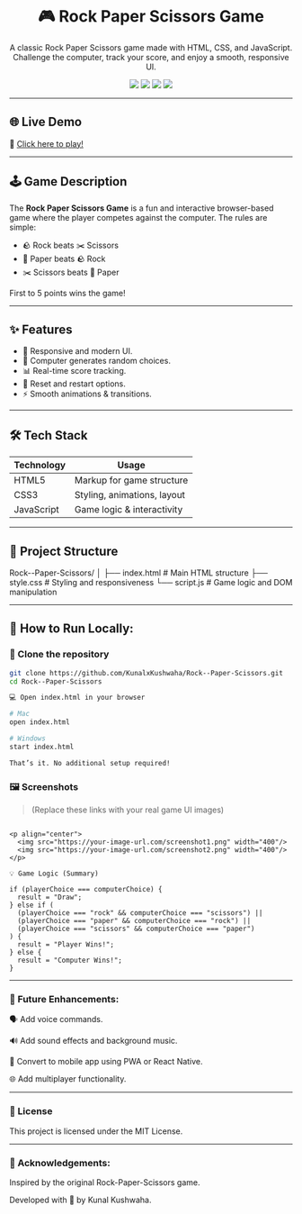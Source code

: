 <h1 align="center">🎮 Rock Paper Scissors Game</h1>
<p align="center">
  A classic Rock Paper Scissors game made with HTML, CSS, and JavaScript. Challenge the computer, track your score, and enjoy a smooth, responsive UI.
</p>

<p align="center">
  <img src="https://img.shields.io/badge/HTML-5-red?style=flat-square" />
  <img src="https://img.shields.io/badge/CSS-3-blue?style=flat-square" />
  <img src="https://img.shields.io/badge/JavaScript-ES6-yellow?style=flat-square" />
  <img src="https://img.shields.io/badge/Status-Completed-brightgreen?style=flat-square" />
</p>

---

## 🌐 Live Demo

🚀 [Click here to play!](https://rock-paper-scissors-kunalxkushwahas-projects.vercel.app)

---

## 🕹️ Game Description

The **Rock Paper Scissors Game** is a fun and interactive browser-based game where the player competes against the computer. The rules are simple:

- 🪨 Rock beats ✂️ Scissors  
- 📄 Paper beats 🪨 Rock  
- ✂️ Scissors beats 📄 Paper  

First to 5 points wins the game!

---

## ✨ Features

- 🎨 Responsive and modern UI.
- 🧠 Computer generates random choices.
- 📊 Real-time score tracking.
- 🔁 Reset and restart options.
- ⚡ Smooth animations & transitions.

---

## 🛠️ Tech Stack

| Technology | Usage                        |
|------------|------------------------------|
| HTML5      | Markup for game structure    |
| CSS3       | Styling, animations, layout  |
| JavaScript | Game logic & interactivity   |

---

## 📂 Project Structure

Rock--Paper-Scissors/ │ ├── index.html        # Main HTML structure ├── style.css         # Styling and responsiveness └── script.js         # Game logic and DOM manipulation

---

## 🔧 How to Run Locally:

### 🧱 Clone the repository

```bash
git clone https://github.com/KunalxKushwaha/Rock--Paper-Scissors.git
cd Rock--Paper-Scissors

💻 Open index.html in your browser

# Mac
open index.html

# Windows
start index.html

That’s it. No additional setup required!

```

<h3>🖼️ Screenshots</h3>

> (Replace these links with your real game UI images)

```

<p align="center">
  <img src="https://your-image-url.com/screenshot1.png" width="400"/>
  <img src="https://your-image-url.com/screenshot2.png" width="400"/>
</p>

💡 Game Logic (Summary)

if (playerChoice === computerChoice) {
  result = "Draw";
} else if (
  (playerChoice === "rock" && computerChoice === "scissors") ||
  (playerChoice === "paper" && computerChoice === "rock") ||
  (playerChoice === "scissors" && computerChoice === "paper")
) {
  result = "Player Wins!";
} else {
  result = "Computer Wins!";
}

```
---

<h3>🚀 Future Enhancements:</h3>

🗣️ Add voice commands.

🔊 Add sound effects and background music.

📱 Convert to mobile app using PWA or React Native.

🌐 Add multiplayer functionality.



---

<h3>📄 License</h3>

This project is licensed under the MIT License.

---

<h3>🙌 Acknowledgements:</h3>

Inspired by the original Rock-Paper-Scissors game.

Developed with 💙 by Kunal Kushwaha.




